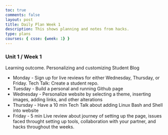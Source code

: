 ```yaml
---
toc: true
comments: false
layout: post
title: Daily Plan Week 1
description: This shows planning and notes from hacks.
type: plans
courses: { csse: {week: 1} }
---
```


### Unit 1 / Week 1
Learning outcome.  Personalizing and customizing Student Blog
- Monday - Sign up for live reviews for either Wednesday, Thursday, or Friday. Tech Talk: Create a student repo. 
- Tuesday - Build a personal and running Github page
- Wednesday - Personalize website by selecting a theme, inserting images, adding links, and other alterations
- Thursday - Have a 10 min Tech Talk about adding Linux Bash and Shell into website
- Friday - 5 min Live review about journey of setting up the page, issues faced throught setting up tools, collaboration with your partner, and hacks throughout the weeks.


